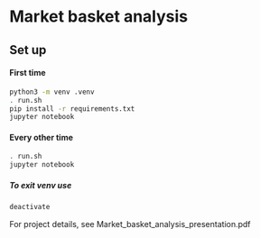 # Market basket analysis

## Set up

#### First time

```bash
python3 -m venv .venv
. run.sh
pip install -r requirements.txt
jupyter notebook
```

#### Every other time

```bash
. run.sh
jupyter notebook
```

##### To exit venv use

```bash
deactivate
```
For project details, see Market_basket_analysis_presentation.pdf
